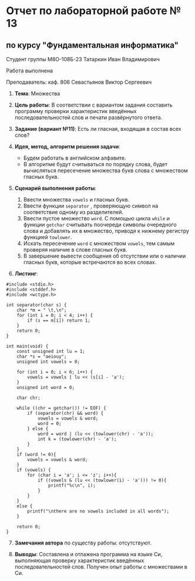 # Отчет по лабораторной работе № 13
## по курсу "Фундаментальная информатика"

Студент группы М8О-108Б-23 Татаркин Иван Владимирович

Работа выполнена

Преподаватель: каф. 806 Севастьянов Виктор Сергеевич

1. **Тема**: Множества
2. **Цель работы**: В соответствии с вариантом задания составить программу проверки характеристик введённых 
последовательностей слов и печати развёрнутого ответа. 
3. **Задание (вариант №11)**: Есть ли гласная, входящая в состав всех слов?

4. **Идея, метод, алгоритм решения задачи**:
    - Будем работать в английском алфавите.
    - В алгоритме будут считываться по порядку слова, будет вычисляться пересечение множества букв слова с множеством гласных букв.
5. **Сценарий выполнения работы**:
   1. Ввести множества ```vowels``` и гласных букв.
   2. Ввести функции ```separator``` , проверяющую символ на соответствие одному из разделителей.
   3. Ввести пустое множество ```word```. С помощью цикла ```while``` и функции ```getchar``` считывать поочереди 
символы очередного слова и добавлять их в множество, приводя к нижнему регистру функцией ```towlower```.
   4. Искать пересечение ```word``` с множеством  ```vowels```, тем самым проверяя наличие в слове гласных букв.
   5. В завершение вывести сообщения об отсутствии или о наличии гласных букв, которые встречаются во всех словах.

6. **Листинг**:
```
#include <stdio.h>
#include <stddef.h>
#include <wctype.h>

int separator(char s) {
    char *m = " \t,\n";
    for (int i = 0; i < 4; i++) {
        if (s == m[i]) return 1;
    }
    return 0;
}

int main(void) {
    const unsigned int lu = 1;
    char *s = "aeiouy";
    unsigned int vowels = 0;

    for (int i = 0; i < 6; i++) {
        vowels = vowels | lu << (s[i] - 'a');
    }
    unsigned int word = 0;
 
    char chr;

    while ((chr = getchar()) != EOF) {
        if (separator(chr) && word) {
            vowels = vowels & word;
            word = 0;
        } else {
            word = word | (lu << (towlower(chr) - 'a'));
            int k = (towlower(chr) - 'a');
        }
    }
    if (word != 0){
        vowels = vowels & word;
    }
    if (vowels) {
        for (char i = 'a'; i <= 'z'; i++){
            if ((vowels & (lu << (towlower(i) - 'a'))) != 0){
                printf("%c\n", i);
            }
        }
    }                                                   
    else {
        printf("\nthere are no vowels included in all words");
    }

    return 0;
}
```

7. **Замечания автора** по существу работы: отсутствуют.

8. **Выводы**: Составлена и отлажена программа на языке Си, выполняющая проверку характеристик введённых 
последовательностей слов.
Получен опыт работы с множествами в Си.
